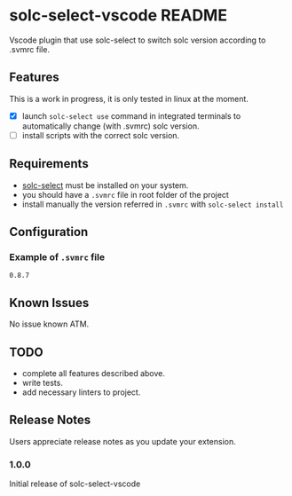 # solc-select-vscode README

Vscode plugin that use solc-select to switch solc version according to .svmrc file.

## Features

This is a work in progress, it is only tested in linux at the moment.

- [x] launch `solc-select use` command in integrated terminals to automatically change (with .svmrc) solc version.
- [ ] install scripts with the correct solc version.

## Requirements

- [solc-select](https://github.com/crytic/solc-select) must be installed on your system.
- you should have a `.svmrc` file in root folder of the project
- install manually the version referred in `.svmrc` with `solc-select install`

## Configuration

### Example of `.svmrc` file

```
0.8.7
```

## Known Issues

No issue known ATM.

## TODO

- complete all features described above.
- write tests.
- add necessary linters to project.

## Release Notes

Users appreciate release notes as you update your extension.

### 1.0.0

Initial release of solc-select-vscode
